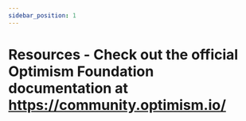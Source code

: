 ```yaml
---
sidebar_position: 1
---
```


# Resources - Check out the official Optimism Foundation documentation at https://community.optimism.io/